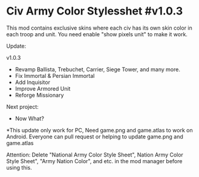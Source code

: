 # Civ Army Color Stylesshet #v1.0.3
This mod contains exclusive skins where each civ has its own skin color in each troop and unit.
You need enable "show pixels unit" to make it work.

Update:
 
 v1.0.3
 - Revamp Ballista, Trebuchet, Carrier, Siege Tower, and many more.
 - Fix Immortal & Persian Immortal
 - Add Inquisitor
 - Improve Armored Unit
 - Reforge Missionary


Next project:
 - Now What?

  *This update only work for PC, Need game.png and game.atlas to work on Android. Everyone can pull request or helping to update game.png and game.atlas

Attention:
Delete "National Army Color Style Sheet", Nation Army Color Style Sheet", "Army Nation Color", and etc. in the mod manager before using this.
